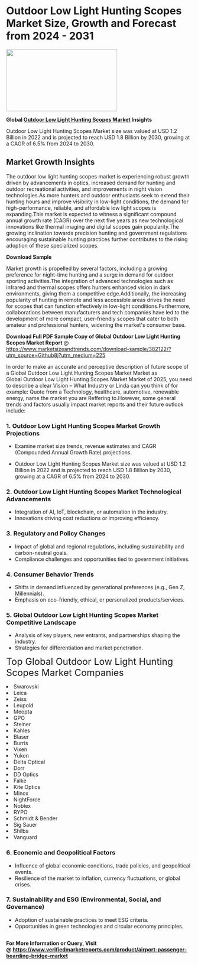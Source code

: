 <H1>Outdoor Low Light Hunting Scopes Market Size, Growth and Forecast from 2024 - 2031</H1><img class="aligncenter size-medium wp-image-584254" src="https://thirdeyenews.in/wp-content/uploads/2024/09/Global-Market-Research-300x168.jpeg" alt="" width="300" height="168" /><p><strong>Global&nbsp;<a href="https://www.marketsizeandtrends.com/download-sample/382122/?utm_source=Github8j?utm_medium=225">Outdoor Low Light Hunting Scopes Market</a> Insights</strong></p><p>Outdoor Low Light Hunting Scopes Market size was valued at USD 1.2 Billion in 2022 and is projected to reach USD 1.8 Billion by 2030, growing at a CAGR of 6.5% from 2024 to 2030.</p><p><h2>Market Growth Insights</h2> <p>The outdoor low light hunting scopes market is experiencing robust growth driven by advancements in optics, increased demand for hunting and outdoor recreational activities, and improvements in night vision technologies.As more hunters and outdoor enthusiasts seek to extend their hunting hours and improve visibility in low-light conditions, the demand for high-performance, reliable, and affordable low light scopes is expanding.This market is expected to witness a significant compound annual growth rate (CAGR) over the next five years as new technological innovations like thermal imaging and digital scopes gain popularity.The growing inclination towards precision hunting and government regulations encouraging sustainable hunting practices further contributes to the rising adoption of these specialized scopes.</p> <p><strong>Download Sample</strong></p> <p>Market growth is propelled by several factors, including a growing preference for night-time hunting and a surge in demand for outdoor sporting activities.The integration of advanced technologies such as infrared and thermal scopes offers hunters enhanced vision in dark environments, giving them a competitive edge.Additionally, the increasing popularity of hunting in remote and less accessible areas drives the need for scopes that can function effectively in low-light conditions.Furthermore, collaborations between manufacturers and tech companies have led to the development of more compact, user-friendly scopes that cater to both amateur and professional hunters, widening the market's consumer base.</p> <p><span class=""><strong>Download Full PDF Sample Copy of Global Outdoor Low Light Hunting Scopes Market Report</strong> @ <a href="https://www.marketsizeandtrends.com/download-sample/382122/?utm_source=Github8j?utm_medium=225" target="_blank">https://www.marketsizeandtrends.com/download-sample/382122/?utm_source=Github8j?utm_medium=225</a></span></p><p>In order to make an accurate and perceptive description of future scope of a Global&nbsp;Outdoor Low Light Hunting Scopes Market Market as Global&nbsp;Outdoor Low Light Hunting Scopes Market Market of 2025, you need to describe a clear Vision &ndash; What Industry or Linda can you think of for example: Quote from a Technology, healthcare, automotive, renewable energy, name the market you are Reffering to.However, some general trends and factors usually impact market reports and their future outlook include:</p><h3>1.&nbsp;<strong>Outdoor Low Light Hunting Scopes Market Growth Projections</strong></h3><ul><li>Examine market size trends, revenue estimates and CAGR (Compounded Annual Growth Rate) projections.</li><li><p>Outdoor Low Light Hunting Scopes Market size was valued at USD 1.2 Billion in 2022 and is projected to reach USD 1.8 Billion by 2030, growing at a CAGR of 6.5% from 2024 to 2030.</p></li></ul><h3>2.&nbsp;<strong>Outdoor Low Light Hunting Scopes Market Technological Advancements</strong></h3><ul><li>Integration of AI, IoT, blockchain, or automation in the industry.</li><li>Innovations driving cost reductions or improving efficiency.</li></ul><h3>3.&nbsp;<strong>Regulatory and Policy Changes</strong></h3><ul><li>Impact of global and regional regulations, including sustainability and carbon-neutral goals.</li><li>Compliance challenges and opportunities tied to government initiatives.</li></ul><h3>4.&nbsp;<strong>Consumer Behavior Trends</strong></h3><ul><li>Shifts in demand influenced by generational preferences (e.g., Gen Z, Millennials).</li><li>Emphasis on eco-friendly, ethical, or personalized products/services.</li></ul><h3>5.&nbsp;<strong>Global Outdoor Low Light Hunting Scopes Market Competitive Landscape</strong></h3><ul><li>Analysis of key players, new entrants, and partnerships shaping the industry.</li><li>Strategies for differentiation and market penetration.</li></ul><p data-pm-slice="1 1 []"><span style="color: inherit; font-family: inherit; font-size: 25px;">Top Global Outdoor Low Light Hunting Scopes Market Companies</span></p><div class="" data-test-id=""><p><li>Swarovski</li><li> Leica</li><li> Zeiss</li><li> Leupold</li><li> Meopta</li><li> GPO</li><li> Steiner</li><li> Kahles</li><li> Blaser</li><li> Burris</li><li> Vixen</li><li> Yukon</li><li> Delta Optical</li><li> Dorr</li><li> DD Optics</li><li> Falke</li><li> Kite Optics</li><li> Minox</li><li> NightForce</li><li> Noblex</li><li> RYPO</li><li> Schmidt & Bender</li><li> Sig Sauer</li><li> Shilba</li><li> Vanguard</li></p></div><h3>6.&nbsp;<strong>Economic and Geopolitical Factors</strong></h3><ul><li>Influence of global economic conditions, trade policies, and geopolitical events.</li><li>Resilience of the market to inflation, currency fluctuations, or global crises.</li></ul><h3>7.&nbsp;<strong>Sustainability and ESG (Environmental, Social, and Governance)</strong></h3><ul><li>Adoption of sustainable practices to meet ESG criteria.</li><li>Opportunities in green technologies and circular economy principles.</li></ul><h2><strong style="font-size: 14px;">For More Information or Query, Visit @&nbsp;</strong><a style="background-color: #ffffff; font-size: 14px;" href="https://www.marketsizeandtrends.com/report/outdoor-low-light-hunting-scopes-market/" target="_blank">https://www.verifiedmarketreports.com/product/airport-passenger-boarding-bridge-market</a></h2>